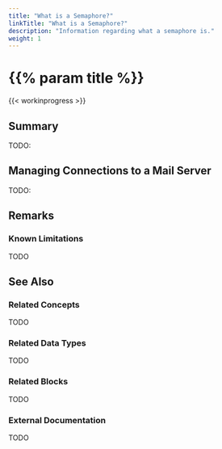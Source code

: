 ```yaml
---
title: "What is a Semaphore?"
linkTitle: "What is a Semaphore?"
description: "Information regarding what a semaphore is."
weight: 1
---
```


# {{% param title %}}

{{< workinprogress >}}

## Summary

TODO:

## Managing Connections to a Mail Server

TODO:

## Remarks

### Known Limitations

TODO

## See Also

### Related Concepts

TODO

### Related Data Types

TODO

### Related Blocks

TODO

### External Documentation

TODO
